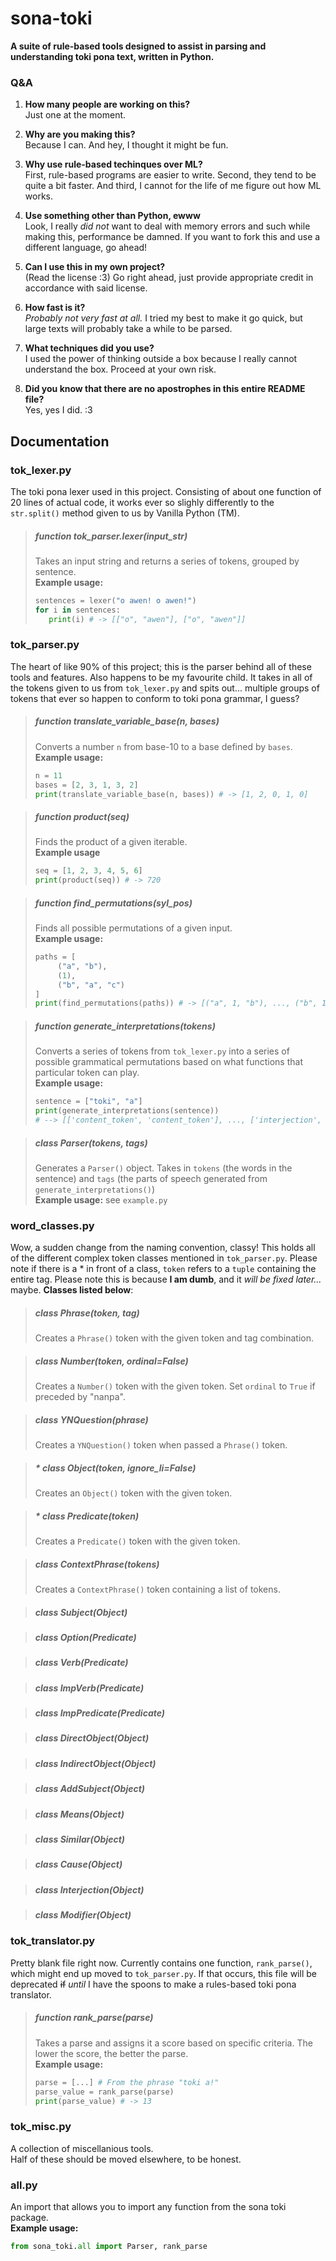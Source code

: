 # sona-toki
**A suite of rule-based tools designed to assist in parsing and understanding toki pona text, written in Python.**

### Q&A
1. **How many people are working on this?**  
Just one at the moment.

2. **Why are you making this?**  
Because I can. And hey, I thought it might be fun.

3. **Why use rule-based techinques over ML?**  
First, rule-based programs are easier to write. Second, they tend to be quite a bit faster. And third, I cannot for the life of me figure out how ML works.

4. **Use something other than Python, ewww**  
Look, I really *did not* want to deal with memory errors and such while making this, performance be damned. If you want to fork this and use a different language, go ahead!

5. **Can I use this in my own project?**  
(Read the license :3) Go right ahead, just provide appropriate credit in accordance with said license.

6. **How fast is it?**  
*Probably not very fast at all.* I tried my best to make it go quick, but large texts will probably take a while to be parsed.

7. **What techniques did you use?**  
I used the power of thinking outside a box because I really cannot understand the box. Proceed at your own risk.

8. **Did you know that there are no apostrophes in this entire README file?**  
Yes, yes I did. :3

## Documentation

### tok_lexer.py
The toki pona lexer used in this project. Consisting of about one function of 20 lines of actual code, it works ever so slighly differently to the `str.split()` method given to us by Vanilla Python (TM). 
> ##### function tok_parser.lexer(input_str)
>Takes an input string and returns a series of tokens, grouped by sentence.  
>**Example usage:**
>```python
> sentences = lexer("o awen! o awen!")
> for i in sentences:
>    print(i) # -> [["o", "awen"], ["o", "awen"]]
> ```

### tok_parser.py
The heart of like 90% of this project; this is the parser behind all of these tools and features. Also happens to be my favourite child. It takes in all of the tokens given to us from `tok_lexer.py` and spits out... multiple groups of tokens that ever so happen to conform to toki pona grammar, I guess?
> ##### function translate_variable_base(n, bases)
> Converts a number `n` from base-10 to a base defined by `bases`.  
> **Example usage:**
> ``` python
> n = 11
> bases = [2, 3, 1, 3, 2]
> print(translate_variable_base(n, bases)) # -> [1, 2, 0, 1, 0]
> ```

> ##### function product(seq)
> Finds the product of a given iterable.  
> **Example usage**
> ```python
> seq = [1, 2, 3, 4, 5, 6]
> print(product(seq)) # -> 720
> ```

> ##### function find_permutations(syl_pos)
> Finds all possible permutations of a given input.  
> **Example usage:**
> ```python
> paths = [
>      ("a", "b"),
>      (1),
>      ("b", "a", "c")
> ]
> print(find_permutations(paths)) # -> [("a", 1, "b"), ..., ("b", 1, "c")] (6 items)
> ```

> ##### function generate_interpretations(tokens)
> Converts a series of tokens from `tok_lexer.py` into a series of possible grammatical permutations based on what functions that particular token can play.  
> **Example usage:**
> ```python
> sentence = ["toki", "a"]
> print(generate_interpretations(sentence))
> # --> [['content_token', 'content_token'], ..., ['interjection', 'interjection']]
> ```

> ##### class Parser(tokens, tags)
> Generates a `Parser()` object. Takes in `tokens` (the words in the sentence) and `tags` (the parts of speech generated from `generate_interpretations()`)  
> **Example usage:** see `example.py`

### word_classes.py
Wow, a sudden change from the naming convention, classy! This holds all of the different complex token classes mentioned in `tok_parser.py`. Please note if there is a \* in front of a class, `token` refers to a `tuple` containing the entire tag. Please note this is because **I am dumb**, and it *will be fixed later...* maybe. **Classes listed below**:
> ##### class Phrase(token, tag)
> Creates a `Phrase()` token with the given token and tag combination.

> ##### class Number(token, ordinal=False)
> Creates a `Number()` token with the given token. Set `ordinal` to `True` if preceded by "nanpa".

> ##### class YNQuestion(phrase)
> Creates a `YNQuestion()` token when passed a `Phrase()` token.

> ##### * class Object(token, ignore_li=False)
> Creates an `Object()` token with the given token.

> ##### * class Predicate(token)
> Creates a `Predicate()` token with the given token.

> ##### class ContextPhrase(tokens)
> Creates a `ContextPhrase()` token containing a list of tokens.

> ##### class Subject(Object)

> ##### class Option(Predicate)

> ##### class Verb(Predicate)

> ##### class ImpVerb(Predicate)

> ##### class ImpPredicate(Predicate)

> ##### class DirectObject(Object)

> ##### class IndirectObject(Object)

> ##### class AddSubject(Object)

> ##### class Means(Object)

> ##### class Similar(Object)

> ##### class Cause(Object)

> ##### class Interjection(Object)

> ##### class Modifier(Object)

### tok_translator.py
Pretty blank file right now. Currently contains one function, `rank_parse()`, which might end up moved to `tok_parser.py`. If that occurs, this file will be deprecated ~~if~~ *until* I have the spoons to make a rules-based toki pona translator.
> ##### function rank_parse(parse)
> Takes a parse and assigns it a score based on specific criteria. The lower the score, the better the parse.  
>**Example usage:**
> ```python
> parse = [...] # From the phrase "toki a!"
> parse_value = rank_parse(parse)
> print(parse_value) # -> 13
> ```

### tok_misc.py
A collection of miscellanious tools.  
Half of these should be moved elsewhere, to be honest.

### all.py
An import that allows you to import any function from the sona toki package.  
**Example usage:**
```python
from sona_toki.all import Parser, rank_parse
```
